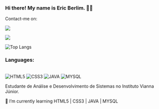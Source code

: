 ### Hi there! My name is Eric Berlim. 👨‍💻
Contact-me on:

[![](https://img.shields.io/badge/GitHub-100000?style=for-the-badge&logo=github&logoColor=white)](https://github.com/EricBerlim/EricBerlim)

[![](https://img.shields.io/badge/LinkedIn-0077B5?style=for-the-badge&logo=linkedin&logoColor=white)](https://www.linkedin.com/in/%C3%A9ric-berlim-do-carmo-5a3a37170/)

![Top Langs](https://github-readme-stats.vercel.app/api/top-langs/?username=EricBerlim)

### Languages:
<div style="display: inline-block"><br>
    <img align="center" alt="HTML5" src="https://img.shields.io/badge/HTML5-E34F26?style=for-the-badge&logo=html5&logoColor=white"/>
    <img align="center" alt="CSS3" src="https://img.shields.io/badge/CSS3-1572B6?style=for-the-badge&logo=css3&logoColor=white"/>
    <img align="center" alt="JAVA" src="https://img.shields.io/badge/Java-ED8B00?style=for-the-badge&logo=java&logoColor=white"/>
    <img align="center" alt="MYSQL" src="https://img.shields.io/badge/MySQL-00000F?style=for-the-badge&logo=mysql&logoColor=white"/>
</div><br>

Estudante de Análise e Desenvolvimento de Sistemas no Instituto Vianna Júnior.

🌱 I’m currently learning HTML5 | CSS3 | JAVA | MYSQL

